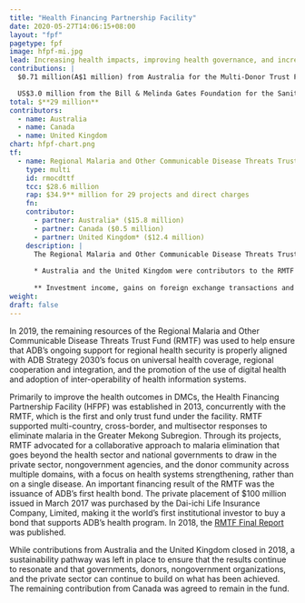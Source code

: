 ```yaml
---
title: "Health Financing Partnership Facility"
date: 2020-05-27T14:06:15+08:00
layout: "fpf"
pagetype: fpf
image: hfpf-mi.jpg
lead: Increasing health impacts, improving health governance, and increasing health security
contributions: |
  $0.71 million(A$1 million) from Australia for the Multi-Donor Trust Fund 

  US$3.0 million from the Bill & Melinda Gates Foundation for the Sanitation Financing Partnership Facility
total: $**29 million**
contributors:
  - name: Australia
  - name: Canada
  - name: United Kingdom
chart: hfpf-chart.png
tf:
  - name: Regional Malaria and Other Communicable Disease Threats Trust Fund
    type: multi
    id: rmocdttf
    tcc: $28.6 million
    rap: $34.9** million for 29 projects and direct charges
    fn:   
    contributor:
      - partner: Australia* ($15.8 million) 
      - partner: Canada ($0.5 million) 
      - partner: United Kingdom* ($12.4 million)
    description: |
      The Regional Malaria and Other Communicable Disease Threats Trust Fund was set up in December 2013 with the specific remit to support developing member countries to develop multi-country, cross-border, and multisector responses to urgent malaria and other communicable disease issues. 
      
      * Australia and the United Kingdom were contributors to the RMTF until 2018. 
      
      ** Investment income, gains on foreign exchange transactions and savings on closed projects are used for project commitments. Hence, project commitments may exceed contributions.
weight: 
draft: false
---
```


In 2019, the remaining resources of the Regional Malaria and Other Communicable Disease Threats Trust Fund (RMTF) was used to help ensure that ADB’s ongoing support for regional health security is properly aligned with ADB Strategy 2030’s focus on universal health coverage, regional cooperation and integration, and the promotion of the use of digital health and adoption of inter-operability of health information systems.

Primarily to improve the health outcomes in DMCs, the Health Financing Partnership Facility (HFPF) was established in 2013, concurrently with the RMTF, which is the first and only trust fund under the facility. RMTF supported multi-country, cross-border, and multisector responses to eliminate malaria in the Greater Mekong Subregion. Through its projects, RMTF advocated for a collaborative approach to malaria elimination that goes beyond the health sector and national governments to draw in the private sector, nongovernment agencies, and the donor community across multiple domains, with a focus on health systems strengthening, rather than on a single disease. An important financing result of the RMTF was the issuance of ADB’s first health bond. The private placement of $100 million issued in March 2017 was purchased by the Dai-ichi Life Insurance Company, Limited, making it the world’s first institutional investor to buy a bond that supports ADB’s health program. In 2018, the [RMTF Final Report](https://www.adb.org/publications/malaria-trust-fund-report) was published.

While contributions from Australia and the United Kingdom closed in 2018, a sustainability pathway was left in place to ensure that the results continue to resonate and that governments, donors, nongovernment organizations, and the private sector can continue to build on what has been achieved. The remaining contribution from Canada was agreed to remain in the fund.